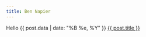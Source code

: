 ```yaml
---
title: Ben Napier
---
```


Hello
{{ post.data | date: "%B %e, %Y" }} <a href="{{ post.url }}">{{ post.title }}</a>
